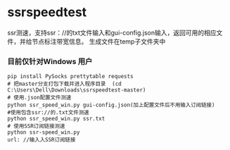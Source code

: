 # ssrspeedtest
ssr测速，支持ssr：//的txt文件输入和gui-config.json输入，返回可用的相应文件，并给节点标注带宽信息。
生成文件在temp子文件夹中
### 目前仅针对Windows 用户
```
pip install PySocks prettytable requests 
# 把master分支打包下载并进入程序目录  (cd C:\Users\Dell\Downloads\ssrspeedtest-master)
# 使用.json配置文件测速
python ssr_speed_win.py gui-config.json(加上配置文件后不用输入订阅链接)
#使用包含ssr://的.txt文件测速
python ssr_speed_win.py ssr.txt
# 使用SSR订阅链接测速
python ssr-speed_win.py
url: //输入入SSR订阅链接
```
